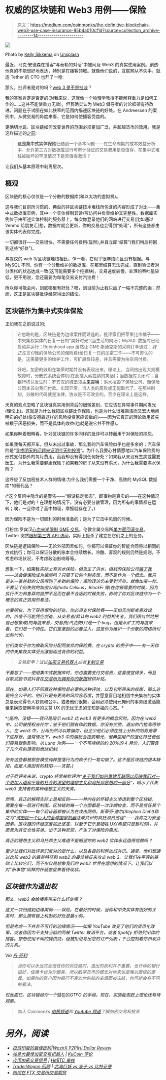 # 权威的区块链和 Web3 用例——保险

> 原文：<https://medium.com/coinmonks/the-definitive-blockchain-web3-use-case-insurance-85b4a010cf1d?source=collection_archive---------14----------------------->

![](img/3d294edb14765316cb063a460600627c.png)

Photo by [Kelly Sikkema](https://unsplash.com/@kellysikkema?utm_source=unsplash&utm_medium=referral&utm_content=creditCopyText) on [Unsplash](https://unsplash.com/s/photos/flood?utm_source=unsplash&utm_medium=referral&utm_content=creditCopyText)

最近，马克·安德森在播客“与泰勒的对话”中被问及 Web3 的真实使用案例。剧透:他真的不能很好地表达，特别是在播客领域。就像他们说的，互联网从不失手。就连 Tether 的 CTO 也开了一枪:

那么，批评者是对的吗？[web 3 是不是扯淡](https://www.stephendiehl.com/blog/web3-bullshit.html)？

我的答案肯定是否定的(对我来说，这就像一个物理学教授不能解释重力是如何工作的……这并不能使重力无效)，但我确实认为 Web3 倡导者的讨论框架有待改进。问题在于试图在如此狭窄的范围内描述区块链的好处。在 Andreessen 的案例中，从微交易的角度来看，它是如何使播客受益的。

更确切地说，区块链如何改变世界的范围必须更加广泛，并超越货币的效用。我是这样描述的[之前](/coinmonks/my-impressions-of-moxies-first-impression-of-web3-part-1-648fbe1fd300):

> **这是集中式实体保险**归结到一个基本问题——在生命周期的成本效益分析中，允许第三方对数据库进行可审计验证的交易费用是否值得，在集中式堆栈被破坏的罕见情况下是否值得激活？

让我们从基本原理中剥离层次。

## 概观

区块链的核心仅仅是一个分散的数据库(和以太坊的虚拟机)。

这与我们目前所习惯的、典型的非区块链技术堆栈所包含的内容形成了对比——集中式数据库实例，其中一个实体控制其读/写访问并负责维护其完整性。数据库实例位于由所述实体控制的服务器上，每次你登录他们的网站进行交易(比如通过 Venmo 给朋友汇钱)，数据库就会更新，你的交易也会得到“处理”，所有这些都由该实体代表你完成。

一切都很好——交易很快，不需要任何费用(显然),并且立即“结算”(我们稍后将回到这些“好处”)。

与提议的 web 3/区块链堆栈相比，乍一看，它似乎很麻烦而且没有根据。与 MySQL 不同，你有一个分散维护的数据库，在那里结算无法完成，直到验证者对分类帐的状态达成一致(这可能需要多个挖掘块)。交易速度较慢，处理的吞吐量较低，更不用说，您还需要为每笔交易支付汽油费！

所以你可能会问，到底哪里有好处？嗯，到目前为止我只画了一幅不完整的画；然而，这正是区块链批评经常得出的结论。

## 区块链作为集中式实体保险

正如我在之前说过的[:](/coinmonks/my-impressions-of-moxies-first-impression-of-web3-part-1-648fbe1fd300)

> 它忽略的是，区块链是为边缘案件而建造的。批评家们把苹果比作橘子——中央集权实体的日复一日的“美好时光”(当生活的肉汤；MySQL 数据库已经启动并运行；Robinhood app 居然让 GME·斯通克斯的采购订单通过；*我正在支付*我的保险公司的保险费)给日复一日的加密工作——不可否认的是，这需要更多的维护工作，可扩展性较差，并且需要为块空间付费。
> 
> 好吧，加密的效用在繁荣时期并没有表现出来。理论上，当网络出现大规模故障时，分散式系统会停机(在此插入索拉纳的笑话)；当数据库关闭时；当银行挤兑发生时；罗宾汉的城堡领主[来召唤](https://www.washingtonpost.com/business/2021/01/29/robinhood-citadel-gamestop-reddit/)；洪水摧毁了保险公司，而保险公司本该向我们付款。出现异常。当人类的腐败或无能取代了。在那些时刻，分散的代码就是法律，协议是不可改变的。至少在理论上是这样。

天真的观点忽略了区块链真实用例背后的细微差别，它应该在异常事件期间发光(理论上)。这就是为什么我把区块链比作保险，也是为什么很难简洁而又宏大地阐明它的好处(像安德森这样的风险投资家应该做的)——因为它真正的理论效用首先植根于厌恶损失，而不是具体的收益(也就是说它并不性感)。

如果你眯着眼睛看，针对区块链的许多同样的批评可以转而用于对保险的抱怨。

如果我每天都开车，但从未出过事故，那么我的汽车保险似乎也是多余的；汽车保险是“[寻找明天的问题来证明今天的投资](https://www.stephendiehl.com/blog/web3-bullshit.html)”。为什么我要心甘情愿地以汽车保险费的形式支付额外的每月费用，而我却没有得到任何好处？如果我从来没有生病或需要医生，为什么我需要健康保险？如果我的房子从来没有洪水，为什么我需要洪水保险？

这呼应了反加密技术人群的情绪:为什么我们需要一个干净、高效的 MySQL 数据库*的替代品？

(*这个反问中隐含的是警告——“假设稳定状态”，即事物是真实的——在这种情况下，他们是对的！在理想的情况下，没有必要分散管理，因为所有的事情都在运转；唉，一旦你过了高中物理，摩擦就存在了。)

因为保险不是为一切顺利的时候准备的；是为了它击中风扇的时候。

打粉丝:罗宾汉[心血来潮限制 GME 交易](https://www.cnet.com/personal-finance/investing/robinhood-backlash-what-you-should-know-about-the-gamestop-stock-controversy/)。伦敦金属交易所[单方面回滚交易](https://www.cnbc.com/2022/06/07/london-metal-exchange-hit-with-two-us-lawsuits-over-nickel-trading-chaos.html)。Twitter 突然[限制第三方 API 访问](https://www.theverge.com/2012/8/23/3263481/twitter-api-third-party-developers)，实际上扼杀了建立在它们之上的业务。

区块链是逻辑保险——无论外部因素如何，你都可以保证你的智能合同将以相同的方式执行；你可以保证分散的账本会继续增长。冷酷、客观的规则仍然是规则。不考虑市场状况，不考虑政治影响等等。

想象一下，如果我*实际上有洪水保险，但发生了洪水，但我的保险公司[骗了我](https://www.npr.org/2016/05/24/478868270/business-of-disaster-insurance-firms-profited-400-million-after-sandy)——这会使保险成为骗局吗？只限于它的个别实现，而不是作为一个概念。我只是从一家差劲的公司得到了差劲的保险；保险理论仍未受到污染。就像加密一样。不要让个别失败的加密公司(hello Celsius，BlockFi 等)在你最需要的时候，因为执行不力和鲁莽的抵押不足而在最不合适的时候失败，影响了你对区块链作为一个概念的真正效用的看法。*

*也要明白，为了获得保险的好处，你必须支付保险费——正如无创新者喜欢说的，价值不可能凭空创造。从交易者(默认的 web2 利益相关者，我们很自然地把自己想象成)的角度来看，交易费(汽油费)只是一个 bug，但是从矿工的角度来看，它们是一个特性。它们是激励的必要注入。这是你为维护一个分散的网络所付出的代价。*

*它们类似于你为换取风险分配而放弃的保险费。在 crypto 的例子中——有一天你的中央集权实体受到激励而违背你的利益。*

> *交易新手？试试[加密交易机器人](/coinmonks/crypto-trading-bot-c2ffce8acb2a)或者[复制交易](/coinmonks/top-10-crypto-copy-trading-platforms-for-beginners-d0c37c7d698c)*

*不要忘了——使用集中式数据库时，你也需要支付交易费，这要便宜得多，而且谷歌或脸书或抖音在[交易所为拥有你的数据](https://www.axios.com/pro/media-deals/2022/06/29/tiktok-data-concern-republicans)提供补贴。*

*现在，如果人们不同意这种保险是必要的这种评估，以及它所带来的权衡，那么这是完全公平的。他们只是有更高的风险容忍度*，并愿意盲目地相信中央集权的实体总是表现得令人钦佩和公平。或者他们很懒，会用必须使用元掩码的事务级激活能量来换取使用平滑的文莫 UX 的无忧无虑的无知是福的心态。*

*(*是的，没错——我只是暗示 web2 比 web3 有更多的概念风险。因为在 web2 中，公司被授权去拧你；鉴于他们拥有你的数据，你没有优势，退出的门槛高得惊人。在 web3 中，公司仍然可以欺骗你，但至少他们必须在链上分析的阴影笼罩下这样做。通常情况下，web3 中的骗局会提前曝光，但典型用户的退化特征使他们容易受到影响。以 Luna 为例——一个不可持续的约 20%的 4 月份，人们警告了几个月的薄荷和燃烧机制:*

*所有这些都被那些模仿纯粹堕落行为的疯子们一笔勾销了。这不是区块链的根本缺陷，而是人类固有的缺陷——贪婪。)*

*对于批评者来说，crypto 经常被批评为“[关于我们如何重建互联网以反映我们对一个更加人道和平等的社会的渴望的理想主义和乌托邦思想的一部分](https://www.stephendiehl.com/blog/web3-bullshit.html)”，暗示了代表 web3 支持者的某种理想主义的天真。*

*然而，真正的解释实际上是相反的——一种内在的怀疑主义渗透到整个区块链，需要在每一层进行制衡。区块链的每一个方面都是一次详细检查，而不是信任某个集中的实体——每个验证器都被认为在攻击网络。斯蒂芬·迪尔(Stephen Diehl)称之为“[试图就一个巨大的全球国家机器](https://www.stephendiehl.com/blog/web3-bullshit.html)达成共识的疯狂浪费过程”——我称之为安全因素。区块链的怀疑态度如此坚定，以至于它乐意牺牲 UX(希望只是暂时的)，并愿意为其安全性买单。出于这种悲观，产生了对保险的需求。*

*真正的理想主义和乌托邦主义难道不是期望你的 web2 实体永远值得信赖吗？*

*至少让我们对批评家们反对的是什么，以及各自的利弊达成共识。通常，他们想通过比较 web3 的最差特征和 web2 的最佳特征来攻击 web 3。让我们在平等的基础上比较它们，而不仅仅是想象我们的 web2 世界在理想的情况下。让我们以对“新事物”同样的怀疑态度来看待现状。*

## *区块链作为退出权*

*那么，web3 会给播客带来什么好处呢？*

*这又一次归结到边缘案例——保险。在最好的时候，当你和中央实体有很好的关系时，那么拥有链上机制的好处是最小的。*

*但是考虑一下并非不可行的边缘情况——如果 YouTube 改变了他们的货币化政策，或者你因为不支持当前的而被 Twitter 取消平台，或者 Spotify 拒绝列出你的播客。您想使用不同的提供商，但被拒绝导出您的订户列表；平台控制着你和观众的关系。*

*Via [丹·芬利](/@danfinlay/what-moxie-missed-on-web3-wallets-8dc572e7f39b):*

> *当你可以永远完全信任你的供应商时，退出的权利并不重要。也许你的银行很好，信用卡也为你服务，所以数字货币的概念对你来说是难以置信的愚蠢。如果你的账户因为银行不喜欢你的钱的来源而被冻结，你可能会有不同的看法。*

*仅此而已。区块链给你一个*潜在的*GTFO 的手段。现在，实施能否赶上理论还有待观察。*

> *加入 Coinmonks [电报频道](https://t.me/coincodecap)和 [Youtube 频道](https://www.youtube.com/c/coinmonks/videos)了解加密交易和投资*

# *另外，阅读*

*   *[投资印度的最佳密码](https://coincodecap.com/best-crypto-to-invest-in-india-in-2021)|[WazirX P2P](https://coincodecap.com/wazirx-p2p)|[Hi Dollar Review](https://coincodecap.com/hi-dollar-review)*
*   *[加拿大最佳加密交易机器人](https://coincodecap.com/5-best-crypto-trading-bots-in-canada) | [KuCoin 评论](https://coincodecap.com/kucoin-review)*
*   *[火币加密交易信号](https://coincodecap.com/huobi-crypto-trading-signals) | [HitBTC 审核](/coinmonks/hitbtc-review-c5143c5d53c2)*
*   *[TraderWagon 回顾](https://coincodecap.com/traderwagon-review) | [北海巨妖 vs 双子 vs 比特亚德](https://coincodecap.com/kraken-vs-gemini-vs-bityard)*
*   *[如何在 FTX 交易所交易期货](https://coincodecap.com/ftx-futures-trading)*